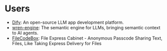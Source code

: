 # Users

- [Dify](https://github.com/langgenius/dify): An open-source LLM app development platform.
- [wren-engine](https://github.com/Canner/wren-engine): The semantic engine for LLMs, bringing semantic context to AI agents.
- [FileCodeBox](https://github.com/vastsa/FileCodeBox): File Express Cabinet - Anonymous Passcode Sharing Text, Files, Like Taking Express Delivery for Files
